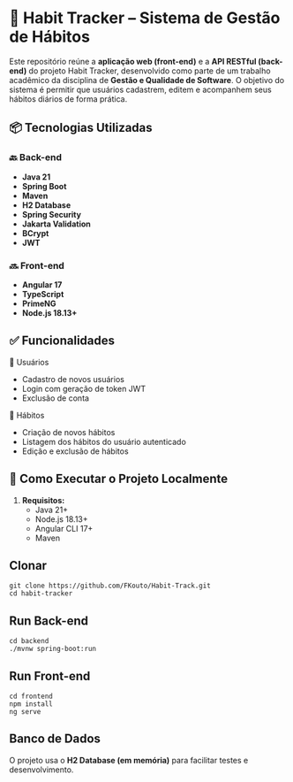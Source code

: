 # 🧠 Habit Tracker – Sistema de Gestão de Hábitos

Este repositório reúne a **aplicação web (front-end)** e a **API RESTful (back-end)** do projeto Habit Tracker, desenvolvido como parte de um trabalho acadêmico da disciplina de **Gestão e Qualidade de Software**. O objetivo do sistema é permitir que usuários cadastrem, editem e acompanhem seus hábitos diários de forma prática.

## 📦 Tecnologias Utilizadas

### 🔙 Back-end
- **Java 21**
- **Spring Boot**
- **Maven**
- **H2 Database**
- **Spring Security**
- **Jakarta Validation**
- **BCrypt**
- **JWT**

### 🔜 Front-end
- **Angular 17**
- **TypeScript**
- **PrimeNG**
- **Node.js 18.13+**
## ✅ Funcionalidades
👤 Usuários
- Cadastro de novos usuários
- Login com geração de token JWT
- Exclusão de conta

📌 Hábitos
- Criação de novos hábitos
- Listagem dos hábitos do usuário autenticado
- Edição e exclusão de hábitos

## 🚀 Como Executar o Projeto Localmente
1. **Requisitos:**
    - Java 21+
    - Node.js 18.13+
    - Angular CLI 17+
    - Maven

## Clonar
```
git clone https://github.com/FKouto/Habit-Track.git
cd habit-tracker
```

## Run Back-end
```
cd backend
./mvnw spring-boot:run
```

## Run Front-end
```
cd frontend
npm install
ng serve
```

## Banco de Dados
O projeto usa o **H2 Database (em memória)** para facilitar testes e desenvolvimento.